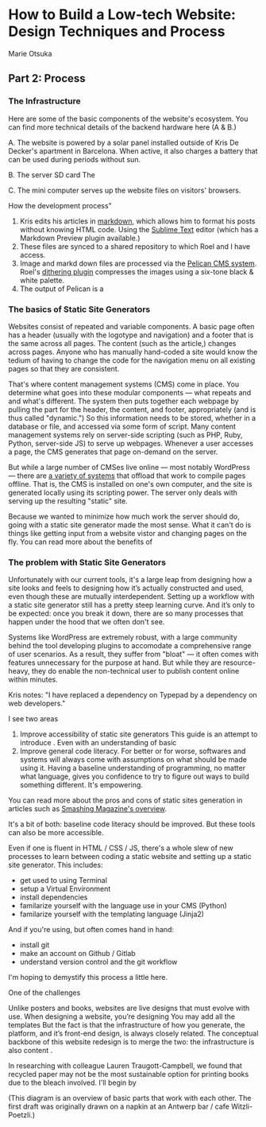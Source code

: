 # How to Build a Low-tech Website: Design Techniques and Process
Marie Otsuka

## Part 2: Process

### The Infrastructure

Here are some of the basic components of the website's ecosystem. You can find more technical details of the backend hardware here (A & B.)

A. The website is powered by a solar panel installed outside of Kris De Decker's apartment in Barcelona. When active, it also charges a battery that can be used during periods without sun.

B. The server SD card
The 

C. The mini computer serves up the website files on visitors' browsers.


How the development process"

1. Kris edits his articles in [markdown](https://www.markdownguide.org/getting-started/), which allows him to format his posts without knowing HTML code. Using the [Sublime Text](https://www.sublimetext.com/) editor (which has a Markdown Preview plugin available.)
2. These files are synced to a shared repository to which Roel and I have access.
3. Image and markd down files are processed via the [Pelican CMS system](http://docs.getpelican.com/en/stable/).
    Roel's [dithering plugin]() compresses the images using a six-tone black & white palette.
4. The output of Pelican is a 

### The basics of Static Site Generators

Websites consist of repeated and variable components. A basic page often has a header (usually with the logotype and navigation) and a footer that is the same across all pages. The content (such as the article,) changes across pages. Anyone who has manually hand-coded a site would know the tedium of having to change the code for the navigation menu on all existing pages so that they are consistent.

That's where content management systems (CMS) come in place. You determine what goes into these modular components — what repeats and and what's different. The system then puts together each webpage by pulling the part for the header, the content, and footer, appropriately (and is thus called "dynamic.") So this information needs to be stored, whether in a database or file, and accessed via some form of script. Many content management systems rely on server-side scripting (such as PHP, Ruby, Python, server-side JS) to serve up webpages. Whenever a user accesses a page, the CMS generates that page on-demand on the server.  

But while a large number of CMSes live online — most notably WordPress — there are [a variety of systems](https://www.staticgen.com/) that offload that work to compile pages offline. That is, the CMS is installed on one's own computer, and the site is generated locally using its scripting power. The server only deals with serving up the resulting "static" site. 

Because we wanted to minimize how much work the server should do, going with a static site generator made the most sense. What it can't do is things like getting input from a website vistor and changing pages on the fly. You can read more about the benefits of 

### The problem with Static Site Generators

Unfortunately with our current tools, it's a large leap from designing how a site looks and feels to designing how it’s actually constructed and used, even though these are mutually interdependent. Setting up a workflow with a static site generator still has a pretty steep learning curve. And it’s only to be expected: once you break it down, there are so many processes that happen under the hood that we often don't see.

Systems like WordPress are extremely robust, with a large community behind the tool developing plugins to accomodate a comprehensive range of user scenarios. As a result, they suffer from "bloat" — it often comes with features unnecessary for the purpose at hand. But while they are resource-heavy, they do enable the non-technical user to publish content online within minutes.

Kris notes: "I have replaced a dependency on Typepad by a dependency on web developers." 

I see two areas 
1. Improve accessibility of static site generators
    This guide is an attempt to introduce . Even with an understanding of basic 
2. Improve general code literacy. 
    For better or for worse, softwares and systems will always come with assumptions on what should be made using it. Having a baseline understanding of programming, no matter what language, gives you confidence to try to figure out ways to build something different. It's empowering.


You can read more about the pros and cons of static sites generation in articles such as [Smashing Magazine's overview](https://www.smashingmagazine.com/2015/11/modern-static-website-generators-next-big-thing/).

It's a bit of both: baseline code literacy should be improved. But these tools can also be more accessible.


Even if one is fluent in HTML / CSS / JS, there's a whole slew of new processes to learn between coding a static website and setting up a static site generator. This includes:
- get used to using Terminal
- setup a Virtual Environment 
- install dependencies
- familarize yourself with the language use in your CMS (Python)
- familarize yourself with the templating language (Jinja2)

And if you're using, but often comes hand in hand:
- install git
- make an account on Github / Gitlab
- understand version control and the git workflow

I'm hoping to demystify this process a little here.



One of the challenges

Unlike posters and books, websites are live designs that must evolve with use. When designing a website, you’re designing You may add all the templates But the fact is that the infrastructure of how you generate, the platform, and it’s front-end design, is always closely related. The conceptual backbone of this website redesign is to merge the two: the infrastructure is also content .


In researching with colleague Lauren Traugott-Campbell, we found that recycled paper may not be the most sustainable option for printing books due to the bleach involved.
I'll begin by 


(This diagram is an overview of basic parts that work with each other. The first draft was originally drawn on a napkin at an Antwerp bar / cafe Witzli-Poetzli.) 
